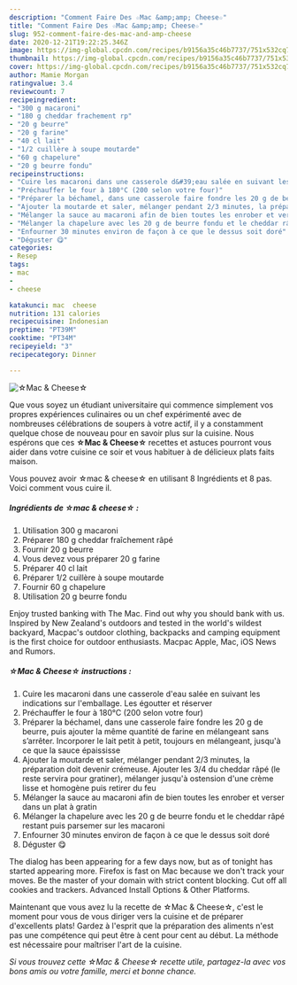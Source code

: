 ```yaml
---
description: "Comment Faire Des ☆Mac &amp;amp; Cheese☆"
title: "Comment Faire Des ☆Mac &amp;amp; Cheese☆"
slug: 952-comment-faire-des-mac-and-amp-cheese
date: 2020-12-21T19:22:25.346Z
image: https://img-global.cpcdn.com/recipes/b9156a35c46b7737/751x532cq70/☆mac-cheese☆-photo-principale-de-la-recette.jpg
thumbnail: https://img-global.cpcdn.com/recipes/b9156a35c46b7737/751x532cq70/☆mac-cheese☆-photo-principale-de-la-recette.jpg
cover: https://img-global.cpcdn.com/recipes/b9156a35c46b7737/751x532cq70/☆mac-cheese☆-photo-principale-de-la-recette.jpg
author: Mamie Morgan
ratingvalue: 3.4
reviewcount: 7
recipeingredient:
- "300 g macaroni"
- "180 g cheddar frachement rp"
- "20 g beurre"
- "20 g farine"
- "40 cl lait"
- "1/2 cuillère à soupe moutarde"
- "60 g chapelure"
- "20 g beurre fondu"
recipeinstructions:
- "Cuire les macaroni dans une casserole d&#39;eau salée en suivant les indications sur l&#39;emballage. Les égoutter et réserver"
- "Préchauffer le four à 180°C (200 selon votre four)"
- "Préparer la béchamel, dans une casserole faire fondre les 20 g de beurre, puis ajouter la même quantité de farine en mélangeant sans s’arrêter. Incorporer le lait petit à petit, toujours en mélangeant, jusqu&#39;à ce que la sauce épaississe"
- "Ajouter la moutarde et saler, mélanger pendant 2/3 minutes, la préparation doit devenir crémeuse. Ajouter les 3/4 du cheddar râpé (le reste servira pour gratiner), mélanger jusqu&#39;à ostension d&#39;une crème lisse et homogène puis retirer du feu"
- "Mélanger la sauce au macaroni afin de bien toutes les enrober et verser dans un plat à gratin"
- "Mélanger la chapelure avec les 20 g de beurre fondu et le cheddar râpé restant puis parsemer sur les macaroni"
- "Enfourner 30 minutes environ de façon à ce que le dessus soit doré"
- "Déguster 😋"
categories:
- Resep
tags:
- mac
- 
- cheese

katakunci: mac  cheese 
nutrition: 131 calories
recipecuisine: Indonesian
preptime: "PT39M"
cooktime: "PT34M"
recipeyield: "3"
recipecategory: Dinner

---
```



![☆Mac &amp; Cheese☆](https://img-global.cpcdn.com/recipes/b9156a35c46b7737/751x532cq70/☆mac-cheese☆-photo-principale-de-la-recette.jpg)

Que vous soyez un étudiant universitaire qui commence simplement vos propres expériences culinaires ou un chef expérimenté avec de nombreuses célébrations de soupers à votre actif, il y a constamment quelque chose de nouveau pour en savoir plus sur la cuisine. Nous espérons que ces <strong> ☆Mac &amp; Cheese☆ </strong> recettes et astuces pourront vous aider dans votre cuisine ce soir et vous habituer à de délicieux plats faits maison.

<!--inarticleads1-->

Vous pouvez avoir ☆mac &amp; cheese☆ en utilisant 8 Ingrédients et 8 pas. Voici comment vous cuire il.

##### Ingrédients de ☆mac &amp; cheese☆ :

1. Utilisation 300 g macaroni
1. Préparer 180 g cheddar fraîchement râpé
1. Fournir 20 g beurre
1. Vous devez vous préparer 20 g farine
1. Préparer 40 cl lait
1. Préparer 1/2 cuillère à soupe moutarde
1. Fournir 60 g chapelure
1. Utilisation 20 g beurre fondu


Enjoy trusted banking with The Mac. Find out why you should bank with us. Inspired by New Zealand&#39;s outdoors and tested in the world&#39;s wildest backyard, Macpac&#39;s outdoor clothing, backpacks and camping equipment is the first choice for outdoor enthusiasts. Macpac Apple, Mac, iOS News and Rumors. 

<!--inarticleads2-->

##### ☆Mac &amp; Cheese☆ instructions :

1. Cuire les macaroni dans une casserole d&#39;eau salée en suivant les indications sur l&#39;emballage. Les égoutter et réserver
1. Préchauffer le four à 180°C (200 selon votre four)
1. Préparer la béchamel, dans une casserole faire fondre les 20 g de beurre, puis ajouter la même quantité de farine en mélangeant sans s’arrêter. Incorporer le lait petit à petit, toujours en mélangeant, jusqu&#39;à ce que la sauce épaississe
1. Ajouter la moutarde et saler, mélanger pendant 2/3 minutes, la préparation doit devenir crémeuse. Ajouter les 3/4 du cheddar râpé (le reste servira pour gratiner), mélanger jusqu&#39;à ostension d&#39;une crème lisse et homogène puis retirer du feu
1. Mélanger la sauce au macaroni afin de bien toutes les enrober et verser dans un plat à gratin
1. Mélanger la chapelure avec les 20 g de beurre fondu et le cheddar râpé restant puis parsemer sur les macaroni
1. Enfourner 30 minutes environ de façon à ce que le dessus soit doré
1. Déguster 😋


The dialog has been appearing for a few days now, but as of tonight has started appearing more. Firefox is fast on Mac because we don&#39;t track your moves. Be the master of your domain with strict content blocking. Cut off all cookies and trackers. Advanced Install Options &amp; Other Platforms. 

<!--inarticleads1-->

<p>
Maintenant que vous avez lu la recette de ☆Mac &amp; Cheese☆, c'est le moment pour vous de vous diriger vers la cuisine et de préparer d'excellents plats! Gardez à l'esprit que la préparation des aliments n'est pas une compétence qui peut être à cent pour cent au début. La méthode est nécessaire pour maîtriser l'art de la cuisine.
</p>

<p>
<i>Si vous trouvez cette ☆Mac &amp; Cheese☆ recette utile, partagez-la avec vos bons amis ou votre famille, merci et bonne chance.</i>
</p>
